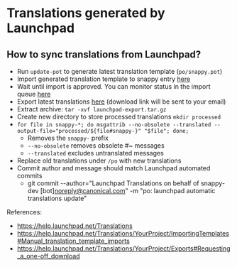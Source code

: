 # Translations generated by Launchpad

## How to sync translations from Launchpad?
- Run `update-pot` to generate latest translation template (`po/snappy.pot`)
- Import generated translation template to snappy entry [here](https://translations.launchpad.net/snapd/trunk/+templates)
- Wait until import is approved. You can monitor status in the import queue [here](https://translations.launchpad.net/snapd/trunk/+imports)
- Export latest translations [here](https://translations.launchpad.net/snapd/trunk/+export) (download link will be sent to your email)
- Extract archive: `tar -xvf launchpad-export.tar.gz`
- Create new directory to store processed translations `mkdir processed`
- `for file in snappy-*; do msgattrib --no-obsolete --translated --output-file="processed/${file#snappy-}" "$file"; done;`
    - Removes the `snappy-` prefix
    - `--no-obsolete` removes obsolete #~ messages
    - `--translated` excludes untranslated messages
- Replace old translations under `/po` with new translations
- Commit author and message should match Launchpad automated commits
    - git commit --author="Launchpad Translations on behalf of snappy-dev [bot]<noreply@canonical.com>" -m "po: launchpad automatic translations update"

References:
- https://help.launchpad.net/Translations
- https://help.launchpad.net/Translations/YourProject/ImportingTemplates#Manual_translation_template_imports
- https://help.launchpad.net/Translations/YourProject/Exports#Requesting_a_one-off_download
